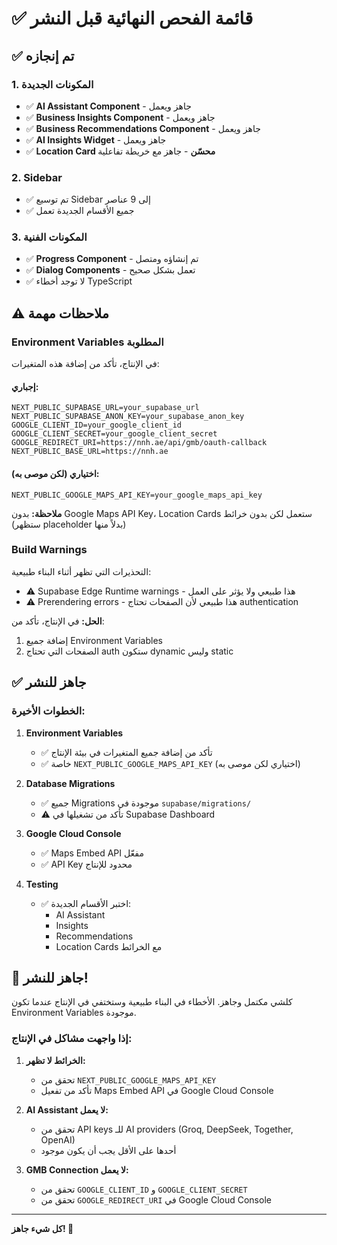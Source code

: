 # ✅ قائمة الفحص النهائية قبل النشر

## ✅ تم إنجازه

### 1. المكونات الجديدة
- ✅ **AI Assistant Component** - جاهز ويعمل
- ✅ **Business Insights Component** - جاهز ويعمل
- ✅ **Business Recommendations Component** - جاهز ويعمل
- ✅ **AI Insights Widget** - جاهز ويعمل
- ✅ **Location Card محسّن** - جاهز مع خريطة تفاعلية

### 2. Sidebar
- ✅ تم توسيع Sidebar إلى 9 عناصر
- ✅ جميع الأقسام الجديدة تعمل

### 3. المكونات الفنية
- ✅ **Progress Component** - تم إنشاؤه ومتصل
- ✅ **Dialog Components** - تعمل بشكل صحيح
- ✅ لا توجد أخطاء TypeScript

## ⚠️ ملاحظات مهمة

### Environment Variables المطلوبة

في الإنتاج، تأكد من إضافة هذه المتغيرات:

#### إجباري:
```env
NEXT_PUBLIC_SUPABASE_URL=your_supabase_url
NEXT_PUBLIC_SUPABASE_ANON_KEY=your_supabase_anon_key
GOOGLE_CLIENT_ID=your_google_client_id
GOOGLE_CLIENT_SECRET=your_google_client_secret
GOOGLE_REDIRECT_URI=https://nnh.ae/api/gmb/oauth-callback
NEXT_PUBLIC_BASE_URL=https://nnh.ae
```

#### اختياري (لكن موصى به):
```env
NEXT_PUBLIC_GOOGLE_MAPS_API_KEY=your_google_maps_api_key
```

**ملاحظة:** بدون Google Maps API Key، Location Cards ستعمل لكن بدون خرائط (ستظهر placeholder بدلاً منها)

### Build Warnings

التحذيرات التي تظهر أثناء البناء طبيعية:
- ⚠️ Supabase Edge Runtime warnings - هذا طبيعي ولا يؤثر على العمل
- ⚠️ Prerendering errors - هذا طبيعي لأن الصفحات تحتاج authentication

**الحل:** في الإنتاج، تأكد من:
1. إضافة جميع Environment Variables
2. الصفحات التي تحتاج auth ستكون dynamic وليس static

## ✅ جاهز للنشر

### الخطوات الأخيرة:

1. **Environment Variables**
   - ✅ تأكد من إضافة جميع المتغيرات في بيئة الإنتاج
   - ✅ خاصة `NEXT_PUBLIC_GOOGLE_MAPS_API_KEY` (اختياري لكن موصى به)

2. **Database Migrations**
   - ✅ جميع Migrations موجودة في `supabase/migrations/`
   - ⚠️ تأكد من تشغيلها في Supabase Dashboard

3. **Google Cloud Console**
   - ✅ Maps Embed API مفعّل
   - ✅ API Key محدود للإنتاج

4. **Testing**
   - ✅ اختبر الأقسام الجديدة:
     - AI Assistant
     - Insights
     - Recommendations
     - Location Cards مع الخرائط

## 🚀 جاهز للنشر!

كلشي مكتمل وجاهز. الأخطاء في البناء طبيعية وستختفي في الإنتاج عندما تكون Environment Variables موجودة.

### إذا واجهت مشاكل في الإنتاج:

1. **الخرائط لا تظهر:**
   - تحقق من `NEXT_PUBLIC_GOOGLE_MAPS_API_KEY`
   - تأكد من تفعيل Maps Embed API في Google Cloud Console

2. **AI Assistant لا يعمل:**
   - تحقق من API keys للـ AI providers (Groq, DeepSeek, Together, OpenAI)
   - أحدها على الأقل يجب أن يكون موجود

3. **GMB Connection لا يعمل:**
   - تحقق من `GOOGLE_CLIENT_ID` و `GOOGLE_CLIENT_SECRET`
   - تحقق من `GOOGLE_REDIRECT_URI` في Google Cloud Console

---

**كل شيء جاهز! 🎉**

